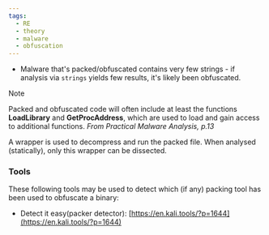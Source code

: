 ```yaml
---
tags:
  - RE
  - theory
  - malware
  - obfuscation
---
```

- Malware that's packed/obfuscated contains very few strings - if analysis via `strings` yields few results, it's likely been obfuscated.

>[!note] 
> Packed and obfuscated code will often include at least the functions **LoadLibrary** and
**GetProcAddress**, which are used to load and gain access to additional functions.
> *From Practical Malware Analysis, p.13*

A wrapper is used to decompress and run the packed file. When analysed (statically), only this wrapper can be dissected.


### Tools
These following tools may be used to detect which (if any) packing tool has been used to obfuscate a binary:
- Detect it easy(packer detector): [https://en.kali.tools/?p=1644](https://en.kali.tools/?p=1644)